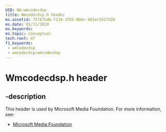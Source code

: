 ```yaml
---
UID: NA:wmcodecdsp
title: Wmcodecdsp.h header
ms.assetid: 75f67bd6-f134-3f81-8b6c-463ec552fd28
ms.date: 01/11/2019
ms.keywords: 
ms.topic: conceptual
tech.root: mf
f1_keywords:
 - wmcodecdsp
 - wmcodecdsp/wmcodecdsp
---
```


# Wmcodecdsp.h header


## -description

This header is used by Microsoft Media Foundation. For more information, see:

- [Microsoft Media Foundation](../_mf/index.md)


